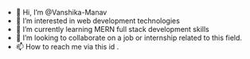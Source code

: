- 👋 Hi, I’m @Vanshika-Manav
- 👀 I’m interested in web development technologies  
- 🌱 I’m currently learning MERN full stack development skills  
- 💞️ I’m looking to collaborate on a job or internship related to this field.
- 📫 How to reach me via this id .

<!---
Vanshika-Manav/Vanshika-Manav is a ✨ special ✨ repository because its `README.md` (this file) appears on your GitHub profile.
You can click the Preview link to take a look at your changes.
--->
